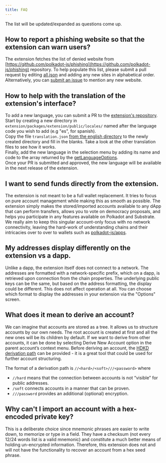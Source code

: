 ```yaml
---
title: FAQ
---
```


The list will be updated/expanded as questions come up.


## How to report a phishing website so that the extension can warn users?
The extension fetches the list of denied website from [https://github.com/polkadot-js/phishing](https://github.com/polkadot-js/phishing)
repository. To help populate this list, please submit a pull request by editing [all.json](https://github.com/polkadot-js/phishing/edit/master/all.json)
and adding any new sites in alphabetical order.  
Alternatively, you can [submit an issue](https://github.com/polkadot-js/phishing/issues/new)
to mention any new website. 


## How to help with the translation of the extension's interface?
To add a new language, you can submit a PR to the [extension's repository](https://github.com/polkadot-js/extension).
Start by creating a new directory in `extension/packages/extension/public/locales/` named after the language code you
wish to add (e.g "es", for spanish).  
Copy the file `translation.json` [from the english directory](https://github.com/polkadot-js/extension/blob/master/packages/extension/public/locales/en/translation.json) to the newly created directory and fill in the blanks.
Take a look at the other translation files to see how it works.  
Finally, add the new language in the selection menu by adding its name and code to the array returned by the
[getLanguageOptions](https://github.com/polkadot-js/extension/blob/master/packages/extension-ui/src/util/getLanguageOptions.ts#L12-L27).  
Once your PR is submitted and approved, the new language will be available in the next release of the extension.

## I want to send funds directly from the extension.
The extension is not meant to be a full wallet replacement. It tries to focus on pure account management
while making this as smooth as possible. The extension simply makes the stored/imported accounts available
to any dApp that can perform transfers, allows you to vote on democracy proposals, and helps you participate
in any features available on Polkadot and Substrate. We really aim to keep this singular account-only focus
with no network connectivity, leaving the hard-work of understanding chains and their intricacies over to over
to wallets such as [polkadot-js/apps](https://polkadot.js.org/apps/).

## My addresses display differently on the extension vs a dapp.
Unlike a dapp, the extension itself does not connect to a network. The addresses are formatted with a
network-specific prefix, which on a dapp, is retrieved upon connection from the chain properties. The
underlying public keys can be the same, but based on the address formatting, the display could be different.
This does not affect operation at all. You can choose which format to display the addresses in your extension
via the "Options" screen.

## What does it mean to derive an account?
We can imagine that accounts are stored as a tree. It allows us to structure accounts by our own needs.
The root account is created at first and all the new ones will be its children by default. If we want to
derive from other accounts, it can be done by selecting Derive New Account option in the parent account’s
context menu. Before deriving an account, the
[HDKD derivation path](https://github.com/paritytech/parity-signer/wiki/HDKD-on-Parity-Signer#the-form-of-path)
can be provided - it is a great tool that could be used for further account structuring.

The format of a derivation path is `//<hard>/<soft>///<password>` where
* `//hard` means that the connection between accounts is not “visible” for public addresses.
* `/soft` connects accounts in a manner that can be proven.
* `///password` provides an additional (optional) encryption.

## Why can't I import an account with a hex-encoded private key?
This is a deliberate choice since mnemonic phrases are easier to write down, to memorize or type in a field.
They have a checksum (not every 12/24 words list is a valid mnemonic) and constitute a much better means of
holding un-encrypted information. Therefore, this extension does not and will not have the functionality to
recover an account from a hex seed phrase.
